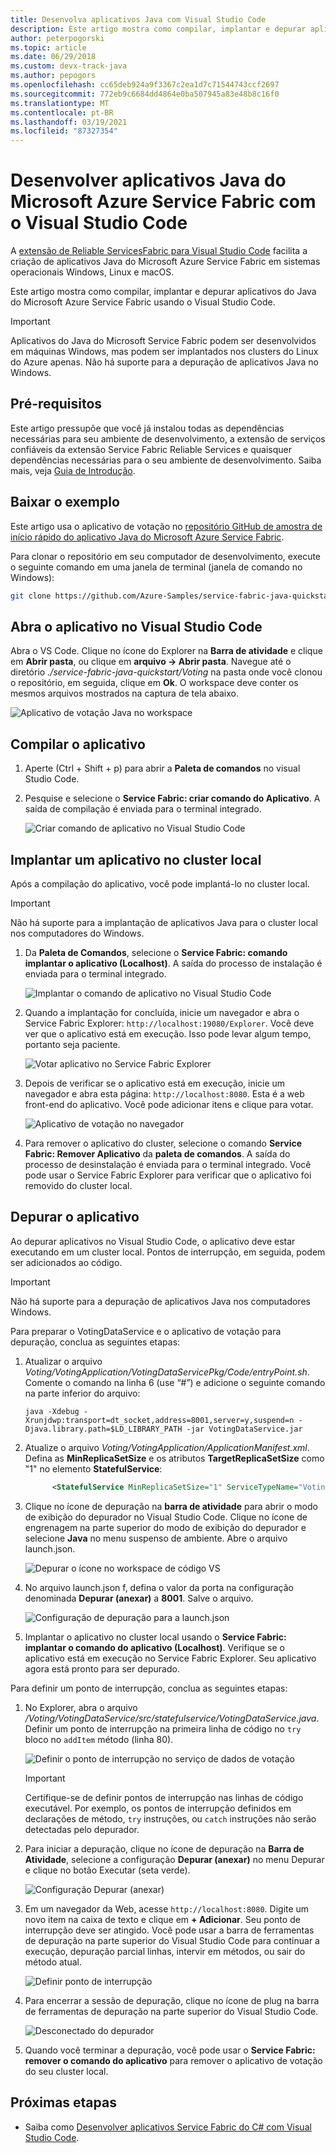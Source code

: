 ```yaml
---
title: Desenvolva aplicativos Java com Visual Studio Code
description: Este artigo mostra como compilar, implantar e depurar aplicativos do Java do Microsoft Azure Service Fabric usando o Visual Studio Code.
author: peterpogorski
ms.topic: article
ms.date: 06/29/2018
ms.custom: devx-track-java
ms.author: pepogors
ms.openlocfilehash: cc65deb924a9f3367c2ea1d7c71544743ccf2697
ms.sourcegitcommit: 772eb9c6684dd4864e0ba507945a83e48b8c16f0
ms.translationtype: MT
ms.contentlocale: pt-BR
ms.lasthandoff: 03/19/2021
ms.locfileid: "87327354"
---
```

# <a name="develop-java-service-fabric-applications-with-visual-studio-code"></a>Desenvolver aplicativos Java do Microsoft Azure Service Fabric com o Visual Studio Code

A [extensão de Reliable ServicesFabric para Visual Studio Code](https://marketplace.visualstudio.com/items?itemName=ms-azuretools.vscode-service-fabric-reliable-services) facilita a criação de aplicativos Java do Microsoft Azure Service Fabric em sistemas operacionais Windows, Linux e macOS.

Este artigo mostra como compilar, implantar e depurar aplicativos do Java do Microsoft Azure Service Fabric usando o Visual Studio Code.

> [!IMPORTANT]
> Aplicativos do Java do Microsoft Service Fabric podem ser desenvolvidos em máquinas Windows, mas podem ser implantados nos clusters do Linux do Azure apenas. Não há suporte para a depuração de aplicativos Java no Windows.

## <a name="prerequisites"></a>Pré-requisitos

Este artigo pressupõe que você já instalou todas as dependências necessárias para seu ambiente de desenvolvimento, a extensão de serviços confiáveis da extensão Service Fabric Reliable Services e quaisquer dependências necessárias para o seu ambiente de desenvolvimento. Saiba mais, veja [Guia de Introdução](./service-fabric-get-started-vs-code.md#prerequisites).

## <a name="download-the-sample"></a>Baixar o exemplo
Este artigo usa o aplicativo de votação no [repositório GitHub de amostra de início rápido do aplicativo Java do Microsoft Azure Service Fabric](https://github.com/Azure-Samples/service-fabric-java-quickstart). 

Para clonar o repositório em seu computador de desenvolvimento, execute o seguinte comando em uma janela de terminal (janela de comando no Windows):

```sh
git clone https://github.com/Azure-Samples/service-fabric-java-quickstart.git
```

## <a name="open-the-application-in-vs-code"></a>Abra o aplicativo no Visual Studio Code

Abra o VS Code.  Clique no ícone do Explorer na **Barra de atividade** e clique em **Abrir pasta**, ou clique em **arquivo -> Abrir pasta**. Navegue até o diretório *./service-fabric-java-quickstart/Voting* na pasta onde você clonou o repositório, em seguida, clique em **Ok**. O workspace deve conter os mesmos arquivos mostrados na captura de tela abaixo.

![Aplicativo de votação Java no workspace](./media/service-fabric-develop-java-applications-with-vs-code/java-voting-application.png)

## <a name="build-the-application"></a>Compilar o aplicativo

1. Aperte (Ctrl + Shift + p) para abrir a **Paleta de comandos** no visual Studio Code.
2. Pesquise e selecione o **Service Fabric: criar comando do Aplicativo**. A saída de compilação é enviada para o terminal integrado.

   ![Criar comando de aplicativo no Visual Studio Code](./media/service-fabric-develop-java-applications-with-vs-code/sf-build-application.png)

## <a name="deploy-the-application-to-the-local-cluster"></a>Implantar um aplicativo no cluster local
Após a compilação do aplicativo, você pode implantá-lo no cluster local. 

> [!IMPORTANT]
> Não há suporte para a implantação de aplicativos Java para o cluster local nos computadores do Windows.

1. Da **Paleta de Comandos**, selecione o **Service Fabric: comando implantar o aplicativo (Localhost)**. A saída do processo de instalação é enviada para o terminal integrado.

   ![Implantar o comando de aplicativo no Visual Studio Code](./media/service-fabric-develop-java-applications-with-vs-code/sf-deploy-application.png)

4. Quando a implantação for concluída, inicie um navegador e abra o Service Fabric Explorer: `http://localhost:19080/Explorer`. Você deve ver que o aplicativo está em execução. Isso pode levar algum tempo, portanto seja paciente. 

   ![Votar aplicativo no Service Fabric Explorer](./media/service-fabric-develop-java-applications-with-vs-code/sfx-localhost-java.png)

4. Depois de verificar se o aplicativo está em execução, inicie um navegador e abra esta página: `http://localhost:8080`. Esta é a web front-end do aplicativo. Você pode adicionar itens e clique para votar.

   ![Aplicativo de votação no navegador](./media/service-fabric-develop-java-applications-with-vs-code/voting-sample-in-browser.png)

5. Para remover o aplicativo do cluster, selecione o comando **Service Fabric: Remover Aplicativo** da **paleta de comandos**. A saída do processo de desinstalação é enviada para o terminal integrado. Você pode usar o Service Fabric Explorer para verificar que o aplicativo foi removido do cluster local.

## <a name="debug-the-application"></a>Depurar o aplicativo
Ao depurar aplicativos no Visual Studio Code, o aplicativo deve estar executando em um cluster local. Pontos de interrupção, em seguida, podem ser adicionados ao código.

> [!IMPORTANT]
> Não há suporte para a depuração de aplicativos Java nos computadores Windows.

Para preparar o VotingDataService e o aplicativo de votação para depuração, conclua as seguintes etapas:

1. Atualizar o arquivo *Voting/VotingApplication/VotingDataServicePkg/Code/entryPoint.sh*.
Comente o comando na linha 6 (use “#”) e adicione o seguinte comando na parte inferior do arquivo:

   ```
   java -Xdebug -Xrunjdwp:transport=dt_socket,address=8001,server=y,suspend=n -Djava.library.path=$LD_LIBRARY_PATH -jar VotingDataService.jar
   ```

2. Atualize o arquivo *Voting/VotingApplication/ApplicationManifest.xml*. Defina as **MinReplicaSetSize** e os atributos **TargetReplicaSetSize** como "1" no elemento **StatefulService**:
   
   ```xml
         <StatefulService MinReplicaSetSize="1" ServiceTypeName="VotingDataServiceType" TargetReplicaSetSize="1">
   ```

3. Clique no ícone de depuração na **barra de atividade** para abrir o modo de exibição do depurador no Visual Studio Code. Clique no ícone de engrenagem na parte superior do modo de exibição do depurador e selecione **Java** no menu suspenso de ambiente. Abre o arquivo launch.json. 

   ![Depurar o ícone no workspace de código VS](./media/service-fabric-develop-java-applications-with-vs-code/debug-icon-workspace.png)

3. No arquivo launch.json f, defina o valor da porta na configuração denominada **Depurar (anexar)** a **8001**. Salve o arquivo.

   ![Configuração de depuração para a launch.json](./media/service-fabric-develop-java-applications-with-vs-code/launch-json-java.png)

4. Implantar o aplicativo no cluster local usando o **Service Fabric: implantar o comando do aplicativo (Localhost)**. Verifique se o aplicativo está em execução no Service Fabric Explorer. Seu aplicativo agora está pronto para ser depurado.

Para definir um ponto de interrupção, conclua as seguintes etapas:

1. No Explorer, abra o arquivo */Voting/VotingDataService/src/statefulservice/VotingDataService.java*. Definir um ponto de interrupção na primeira linha de código no `try` bloco no `addItem` método (linha 80).
   
   ![Definir o ponto de interrupção no serviço de dados de votação](./media/service-fabric-develop-java-applications-with-vs-code/breakpoint-set.png)

   > [!IMPORTANT]
   > Certifique-se de definir pontos de interrupção nas linhas de código executável. Por exemplo, os pontos de interrupção definidos em declarações de método, `try` instruções, ou `catch` instruções não serão detectadas pelo depurador.
2. Para iniciar a depuração, clique no ícone de depuração na **Barra de Atividade**, selecione a configuração **Depurar (anexar)** no menu Depurar e clique no botão Executar (seta verde).

   ![Configuração Depurar (anexar)](./media/service-fabric-develop-java-applications-with-vs-code/debug-attach-java.png)

3. Em um navegador da Web, acesse `http://localhost:8080`. Digite um novo item na caixa de texto e clique em **+ Adicionar**. Seu ponto de interrupção deve ser atingido. Você pode usar a barra de ferramentas de depuração na parte superior do Visual Studio Code para continuar a execução, depuração parcial linhas, intervir em métodos, ou sair do método atual. 
   
   ![Definir ponto de interrupção](./media/service-fabric-develop-java-applications-with-vs-code/breakpoint-hit.png)
       
4. Para encerrar a sessão de depuração, clique no ícone de plug na barra de ferramentas de depuração na parte superior do Visual Studio Code.
   
   ![Desconectado do depurador](./media/service-fabric-develop-java-applications-with-vs-code/debug-bar-disconnect.png)
       
5. Quando você terminar a depuração, você pode usar o **Service Fabric: remover o comando do aplicativo** para remover o aplicativo de votação do seu cluster local. 

## <a name="next-steps"></a>Próximas etapas

* Saiba como [Desenvolver aplicativos Service Fabric do C# com Visual Studio Code](./service-fabric-develop-csharp-applications-with-vs-code.md).

